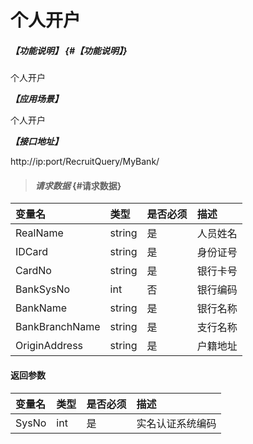 # 个人开户

##### _【功能说明】_ {#【功能说明】}

个人开户

_**【应用场景】**_

个人开户

_**【接口地址】**_

http://ip:port/RecruitQuery/MyBank/

> #### _请求数据_ {#请求数据}

| 变量名 | 类型 | 是否必须 | 描述 |
| :--- | :--- | :--- | :--- |
| RealName | string | 是 | 人员姓名 |
| IDCard | string | 是 | 身份证号 |
| CardNo | string | 是 | 银行卡号 |
| BankSysNo | int | 否 | 银行编码 |
| BankName | string | 是 | 银行名称 |
| BankBranchName | string | 是 | 支行名称 |
| OriginAddress | string | 是 | 户籍地址 |



#### 返回参数

| 变量名 | 类型 | 是否必须 | 描述 |
| :--- | :--- | :--- | :--- |
| SysNo | int | 是 | 实名认证系统编码 |



